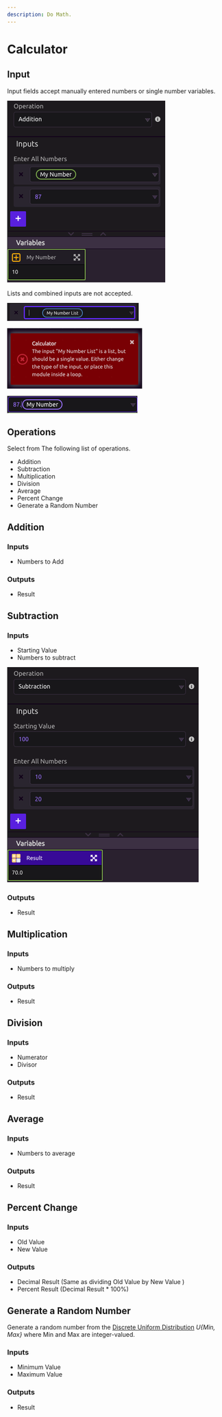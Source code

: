 ```yaml
---
description: Do Math.
---
```


# Calculator

## Input

Input fields accept manually entered numbers or single number variables.

![](../../.gitbook/assets/screen-shot-2019-07-16-at-1.14.34-pm.png)

Lists and combined inputs are not accepted.

![](../../.gitbook/assets/screen-shot-2019-07-16-at-1.17.59-pm.png)

![Dragging in a list variable throws this error.](../../.gitbook/assets/screen-shot-2019-07-16-at-1.11.37-pm.png)

![This entry will be cleared automatically](../../.gitbook/assets/screen-shot-2019-07-16-at-1.17.13-pm.png)

## Operations

Select from The following list of operations.

* Addition
* Subtraction
* Multiplication
* Division
* Average
* Percent Change
* Generate a Random Number

## Addition

### Inputs

* Numbers to Add

### Outputs

* Result

## Subtraction

### Inputs

* Starting Value
* Numbers to subtract

![](../../.gitbook/assets/screen-shot-2019-07-16-at-1.47.47-pm.png)

### Outputs

* Result

## Multiplication

### Inputs

* Numbers to multiply

### Outputs

* Result

## Division

### Inputs

* Numerator
* Divisor

### Outputs

* Result

## Average

### Inputs

* Numbers to average

### Outputs

* Result

## Percent Change

### Inputs

* Old Value
* New Value

### Outputs

* Decimal Result \(Same as dividing Old Value by New Value \)
* Percent Result \(Decimal Result \* 100%\)

## Generate a Random Number

Generate a random number from the [Discrete Uniform Distribution](https://en.wikipedia.org/wiki/Discrete_uniform_distribution) _U{Min, Max}_ where Min and Max are integer-valued.

### Inputs

* Minimum Value
* Maximum Value

### Outputs

* Result

